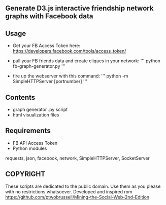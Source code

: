 ## Generate D3.js interactive friendship network graphs with Facebook data

## Usage

* Get your FB Access Token here: https://developers.facebook.com/tools/access_token/

* pull your FB friends data and create cliques in your network:
'''
python fb-graph-generator.py
'''
* fire up the webserver with this command:
'''
python -m SimpleHTTPServer [portnumber]
'''

## Contents

* graph generator .py script
* html visualization files

## Requirements

* FB API Access Token
* Python modules

requests, json, facebook, network, SimpleHTTPServer, SocketServer

## COPYRIGHT

These scripts are dedicated to the public domain. Use them as you please with no restrictions whatsoever.
Developed and inspired rom https://github.com/ptwobrussell/Mining-the-Social-Web-2nd-Edition
